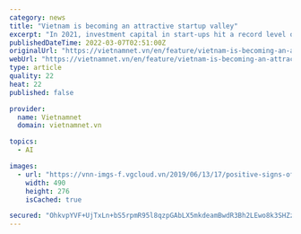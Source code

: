 ```yaml
---
category: news
title: "Vietnam is becoming an attractive startup valley"
excerpt: "In 2021, investment capital in start-ups hit a record level of 1.35 billion USD, making Vietnam the most attractive startup valley in the region."
publishedDateTime: 2022-03-07T02:51:00Z
originalUrl: "https://vietnamnet.vn/en/feature/vietnam-is-becoming-an-attractive-startup-area-820613.html"
webUrl: "https://vietnamnet.vn/en/feature/vietnam-is-becoming-an-attractive-startup-area-820613.html"
type: article
quality: 22
heat: 22
published: false

provider:
  name: Vietnamnet
  domain: vietnamnet.vn

topics:
  - AI

images:
  - url: "https://vnn-imgs-f.vgcloud.vn/2019/06/13/17/positive-signs-of-resources-for-vietnamese-startups.jpg"
    width: 490
    height: 276
    isCached: true

secured: "OhkvpYVF+UjTxLn+bS5rpmR95l8qzpGAbLX5mkdeamBwdR3Bh2LEwo8k3SHZzZ4nnBYlfdsXvfMn5bXtYWAPSp9vsBEyRwaYVX60kEKtlfHC0aP2JbAT9vNvhUyrAiVlwve3loZdfKQUWL0rMeTw52ZTWVyiP3wkRGlb/+Oa5h9A3TFXdDEfyO67Gs5YdGpiTdqjLHQQty4jv/UdJXWqceRHAJLcGkCPLwYUdcIYyeFpDio5p5BO64qLzUI/A6QsOJkGOWxo9RoaBtDBr0M0Cto0hJgW3sf2sRLP0CY1w92vC6bw3KbkH7yYxFpiKwLW+JefXlB61U33vqI10vaR7r+okvfPnXP5U91bVK5MT+M=;3I7fJdQZXY3tcwOn6azZ8Q=="
---
```


